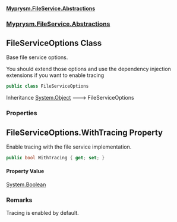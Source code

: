 #### [Myprysm.FileService.Abstractions](index.md 'index')
### [Myprysm.FileService.Abstractions](index.md#Myprysm_FileService_Abstractions 'Myprysm.FileService.Abstractions')
## FileServiceOptions Class
Base file service options.  
  
You should extend those options and use the dependency injection extensions if you want to enable tracing  
```csharp
public class FileServiceOptions
```

Inheritance [System.Object](https://docs.microsoft.com/en-us/dotnet/api/System.Object 'System.Object') &#129106; FileServiceOptions  
### Properties
<a name='Myprysm_FileService_Abstractions_FileServiceOptions_WithTracing'></a>
## FileServiceOptions.WithTracing Property
Enable tracing with the file service implementation.  
```csharp
public bool WithTracing { get; set; }
```
#### Property Value
[System.Boolean](https://docs.microsoft.com/en-us/dotnet/api/System.Boolean 'System.Boolean')
### Remarks
Tracing is enabled by default.
  
